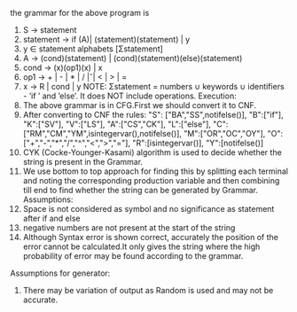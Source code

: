 the grammar for the above program is 
1. S → statement
2. statement → if (A)| (statement)(statement) | y
3. y ∈ statement alphabets [Σstatement]
4. A → (cond)(statement) | (cond)(statement)(else)(statement)
5. cond → (x)(op1)(x) | x
6. op1 → + | - | * | / |ˆ| < | > | =
7. x → R | cond | y
NOTE: Σstatement = numbers ∪ keywords ∪ identifiers - ’if ’ and ’else’. It does NOT include operations.
Execution:
1. The above grammar is in CFG.First we should convert it to CNF.
2. After converting to CNF the rules:
   "S": ["BA","SS",notifelse()],
    "B":["if"],
    "K":["SV"],
    "V":["LS"],
    "A":["CS","CK"],
    "L":["else"],
    "C":["RM","CM","YM",isintegervar(),notifelse()],
    "M":["OR","OC","OY"],
    "O":["+","-","*","/","^","<",">","="],
    "R":[isintegervar()],
    "Y":[notifelse()]
3. CYK (Cocke-Younger-Kasami) algorithm is used to decide whether the string is present in the Grammar.
4. We use bottom to top approach for finding this by splitting each terminal and noting the corresponding production variable and then combining till end to find whether the string can be generated by Grammar.
Assumptions:
1. Space is not considered as symbol and no significance as statement after if and else
2. negative numbers are not present at the start of the string
3. Although Syntax error is shown correct, accurately the position of the error cannot be calculated.It only gives the string where the high probability of error may be found according to the grammar.

Assumptions for generator:
1. There may be variation of output as Random is used and may not be accurate.